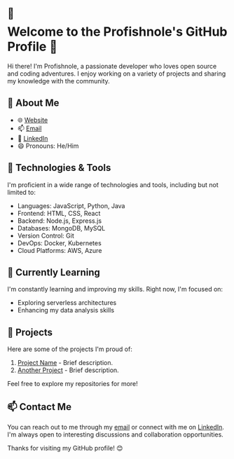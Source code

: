 <!-- HTML and CSS for Continuously Moving Emoji -->
<div style="position: relative;">
  <span style="position: absolute; font-size: 24px; animation: wave 1.1s infinite;">
    👋
  </span>
</div>

# Welcome to the Profishnole's GitHub Profile 👋

Hi there! I'm Profishnole, a passionate developer who loves open source and coding adventures. I enjoy working on a variety of projects and sharing my knowledge with the community.

## 🚀 About Me

- 🌐 [Website](https://www.example.com)
- 📫 [Email](mailto:your@email.com)
- 💼 [LinkedIn](https://www.linkedin.com/in/yourprofile)
- 😄 Pronouns: He/Him

## 🔧 Technologies & Tools

I'm proficient in a wide range of technologies and tools, including but not limited to:

- Languages: JavaScript, Python, Java
- Frontend: HTML, CSS, React
- Backend: Node.js, Express.js
- Databases: MongoDB, MySQL
- Version Control: Git
- DevOps: Docker, Kubernetes
- Cloud Platforms: AWS, Azure

## 🌱 Currently Learning

I'm constantly learning and improving my skills. Right now, I'm focused on:

- Exploring serverless architectures
- Enhancing my data analysis skills

## 📂 Projects

Here are some of the projects I'm proud of:

1. [Project Name](https://github.com/profishnole/project-name) - Brief description.
2. [Another Project](https://github.com/profishnole/another-project) - Brief description.

Feel free to explore my repositories for more!

## 📫 Contact Me

You can reach out to me through my [email](mailto:your@email.com) or connect with me on [LinkedIn](https://www.linkedin.com/in/yourprofile). I'm always open to interesting discussions and collaboration opportunities.

Thanks for visiting my GitHub profile! 😊
